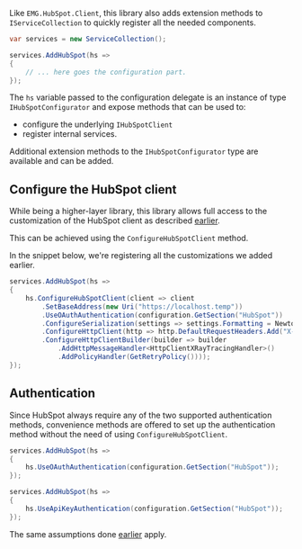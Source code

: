 Like `EMG.HubSpot.Client`, this library also adds extension methods to `IServiceCollection` to quickly register all the needed components.

```csharp
var services = new ServiceCollection();

services.AddHubSpot(hs => 
{
    // ... here goes the configuration part.
});
```

The `hs` variable passed to the configuration delegate is an instance of type `IHubSpotConfigurator` and expose methods that can be used to:
- configure the underlying `IHubSpotClient`
- register internal services.

Additional extension methods to the `IHubSpotConfigurator` type are available and can be added.

## Configure the HubSpot client

While being a higher-layer library, this library allows full access to the customization of the HubSpot client as described [earlier](../hubspot-client/configuration.md).

This can be achieved using the `ConfigureHubSpotClient` method.

In the snippet below, we're registering all the customizations we added earlier.

```csharp
services.AddHubSpot(hs => 
{
    hs.ConfigureHubSpotClient(client => client
        .SetBaseAddress(new Uri("https://localhost.temp"))
        .UseOAuthAuthentication(configuration.GetSection("HubSpot"))
        .ConfigureSerialization(settings => settings.Formatting = Newtonsoft.Json.Formatting.Indented)
        .ConfigureHttpClient(http => http.DefaultRequestHeaders.Add("X-CustomHeader", "my value"))
        .ConfigureHttpClientBuilder(builder => builder
            .AddHttpMessageHandler<HttpClientXRayTracingHandler>()
            .AddPolicyHandler(GetRetryPolicy())));
});
```

## Authentication

Since HubSpot always require any of the two supported authentication methods, convenience methods are offered to set up the authentication method without the need of using `ConfigureHubSpotClient`.

```csharp
services.AddHubSpot(hs => 
{
    hs.UseOAuthAuthentication(configuration.GetSection("HubSpot"));
});

services.AddHubSpot(hs => 
{
    hs.UseApiKeyAuthentication(configuration.GetSection("HubSpot"));
});
```

The same assumptions done [earlier](../hubspot-client/configuration.md#authentication) apply.